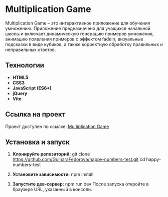 # Multiplication Game

Multiplication Game – это интерактивное приложение для обучения умножению. Приложение предназначено для учащихся начальной школы и включает динамическую генерацию примеров умножения, анимацию появления примеров с эффектом fadeIn, визуальные подсказки в виде кубиков, а также корректную обработку правильных и неправильных ответов.

## Технологии

- **HTML5**
- **CSS3**
- **JavaScript (ES6+)**
- **jQuery**
- **Vite**

## Ссылка на проект

Проект доступен по ссылке: [Multiplication Game]()

## Установка и запуск

1. **Клонируйте репозиторий:**
git clone https://github.com/GulnaraFedorova/happy-numbers-test.git
cd happy-numbers-test

2. **Установите зависимости:**
npm install

3. **Запустите дев-сервер:**
npm run dev
После запуска откройте в браузере URL, указанный в консоли.